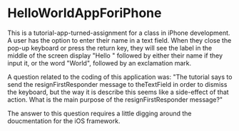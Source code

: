HelloWorldAppForiPhone
======================

This is a tutorial-app-turned-assignment for a class in iPhone development. A user has the option to enter their name in a text field. When they close the pop-up keyboard or press the return key, they will see the label in the middle of the screen display "Hello " followed by either their name if they input it, or the word "World", followed by an exclamation mark. 

A question related to the coding of this application was: "The tutorial says to send the resignFirstResponder message to theTextField in order to dismiss the keyboard, but the way it is describe this seems like a side-effect of that action. What is the main purpose of the resignFirstResponder message?"

The answer to this question requires a little digging around the doucmentation for the iOS framework. 

